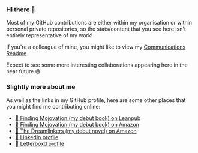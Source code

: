 ### Hi there 👋

Most of my GitHub contributions are either within my organisation or within personal private repositories, so the stats/content that you see here isn't entirely representative of my work!

If you're a colleague of mine, you might like to view my [Communications Readme](/CommunicationsReadme.md).

Expect to see some more interesting collaborations appearing here in the near future 😄

### Slightly more about me

As well as the links in my GitHub profile, here are some other places that you might find me contributing online:

- [📘 Finding Mojovation (my debut book) on Leanpub](https://leanpub.com/mojovation)
- [📘 Finding Mojovation (my debut book) on Amazon](https://www.amazon.co.uk/Finding-Mojovation-create-contentment-personal/dp/B0CL2FN6CS/)
- [💭 The Dreamlinkers (my debut novel) on Amazon](https://www.amazon.co.uk/Dreamlinkers-Sleep-Agency-Neil-Studd/dp/B0D2LGLYF3/)
- [💼 LinkedIn profile](https://www.linkedin.com/in/neilstudd)
- [🎥 Letterboxd profile](https://letterboxd.com/dustlined/)

<!--
**neilstudd/neilstudd** is a ✨ _special_ ✨ repository because its `README.md` (this file) appears on your GitHub profile.

Here are some ideas to get you started:

- 🔭 I’m currently working on ...
- 🌱 I’m currently learning ...
- 👯 I’m looking to collaborate on ...
- 🤔 I’m looking for help with ...
- 💬 Ask me about ...
- 📫 How to reach me: ...
- 😄 Pronouns: ...
- ⚡ Fun fact: ...
-->
